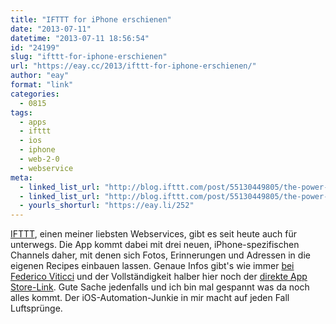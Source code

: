 ```yaml
---
title: "IFTTT for iPhone erschienen"
date: "2013-07-11"
datetime: "2013-07-11 18:56:54"
id: "24199"
slug: "ifttt-for-iphone-erschienen"
url: "https://eay.cc/2013/ifttt-for-iphone-erschienen/"
author: "eay"
format: "link"
categories:
  - 0815
tags:
  - apps
  - ifttt
  - ios
  - iphone
  - web-2-0
  - webservice
meta:
  - linked_list_url: "http://blog.ifttt.com/post/55130449805/the-power-of-ifttt-now-in-your-pocket"
  - linked_list_url: "http://blog.ifttt.com/post/55130449805/the-power-of-ifttt-now-in-your-pocket"
  - yourls_shorturl: "https://eay.li/252"
---
```


[IFTTT](http://ifttt.com/), einen meiner liebsten Webservices, gibt es seit heute auch für unterwegs. Die App kommt dabei mit drei neuen, iPhone-spezifischen Channels daher, mit denen sich Fotos, Erinnerungen und Adressen in die eigenen Recipes einbauen lassen. Genaue Infos gibt's wie immer [bei Federico Viticci](http://www.macstories.net/reviews/ifttt-for-iphone-a-different-kind-of-ios-automation/) und der Vollständigkeit halber hier noch der [direkte App Store-Link](https://eay.li/251). Gute Sache jedenfalls und ich bin mal gespannt was da noch alles kommt. Der iOS-Automation-Junkie in mir macht auf jeden Fall Luftsprünge.
